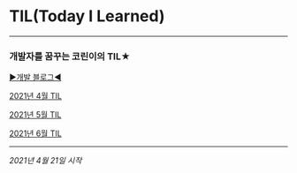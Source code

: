 # TIL(Today I Learned)

---

### 개발자를 꿈꾸는 코린이의 TIL★


[▶개발 블로그◀](https://euncoding.tistory.com/)

[2021년 4월 TIL](https://github.com/stitchy11/TIL/blob/eunbin/2021_April_TIL.md)

[2021년 5월 TIL](https://github.com/stitchy11/TIL/blob/eunbin/2021_May_TIL%20.md)

[2021년 6월 TIL](https://github.com/stitchy11/TIL/blob/eunbin/2021_June_TIL.md)

---

*2021년 4월 21일 시작*

<!-- 블로그 방명록, notion, 메모장 등 여러가지 방법으로 TIL을 시도해보았으나 여러가지
이유로(게으름, 까먹음 등등) 한 달을 넘기지 못하고 실패하였다.

깃헙에 TIL을 작성하게 된 이유는

첫 번째, 나는 학습한 내용을 정리하는 도구로 notion을 이용하고 있다. 그날 배운 내용의 요약을 정리할 때 notion에서 에디터에 복붙하면 그 모양?을 망치지 않고 손쉽게 정리할 수 있다.

두 번째, 혼자쓰는 메모장이나 notion에서의 기록은 동기부여받기가 힘들다.
(누가 옆에서 보고있어야 공부하는 타입.) 누군가가 볼 수도 있는 깃헙에 작성하는 것이
이런 측면에서는 유리할 것 같다.

세 번째, 요새 작업하는 파일들이 죄다 공개적인 장소에 올리면 안되는 과제들이 전부여서
이곳에 일일히 private를 설정하여 commit을 하는 것은 별 의미가 없을 것 같다.

아무튼, 그날그날 공부한 내용들, 새롭게 알게 된 사실들을 부지런히 작성해 볼 것이다. -->
